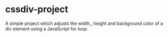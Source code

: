 # cssdiv-project
A simple project which adjusts the width,, height and background color of a div element using a JavaScript for loop.
